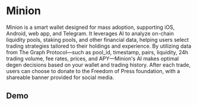 # Minion

Minion is a smart wallet designed for mass adoption, supporting iOS, Android, web app, and Telegram. It leverages AI to analyze on-chain liquidity pools, staking pools, and other financial data, helping users select trading strategies tailored to their holdings and experience. By utilizing data from The Graph Protocol—such as pool_id, timestamp, pairs, liquidity, 24h trading volume, fee rates, prices, and APY—Minion's AI makes optimal degen decisions based on your wallet and trading history. After each trade, users can choose to donate to the Freedom of Press foundation, with a shareable banner provided for social media.

## Demo

